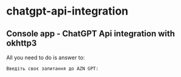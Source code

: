 # chatgpt-api-integration
## Console app - ChatGPT Api integration with okhttp3
All you need to do is answer to:

`Введіть своє запитання до AZN GPT:`
